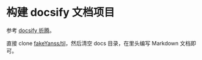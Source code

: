 # 构建 docsify 文档项目

参考 [docsify 折腾](https://foreti.me/blog/2021/05/09/docsify-build/)。

直接 clone [fakeYanss/til](https://github.com/fakeYanss/til)，然后清空 docs 目录，在里头编写 Markdown 文档即可。

